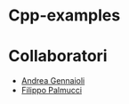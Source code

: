 # Cpp-examples
# Collaboratori
- [Andrea Gennaioli](https://github.com/AndreaGennaioli)
- [Filippo Palmucci](https://github.com/filippopalmucci)
